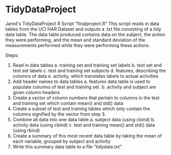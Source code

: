 # TidyDataProject
Jared's TidyDataProject
R Script "finalproject.R" 
This script reads in data tables from the UCI HAR Dataset and outputs a .txt file consisting of a tidy data table.
The data table produced contains data on the subject, the action they were performing, and the mean and standard 
deviation of the measurements performed while they were performing these actions.

Steps:
1.  Read in data tables
  a. training set and training set labels
  b. test set and test set labels
  c. test and training set subjects
  d. features, describing the columns of data
  e. activity, which translates labels to actual activities
2. Add header names to data tables
  a. features data table is used to populate columns of test and training set.
  b. activity and subject are given column headers
3. Create a vector of column numbers that pertain to columns in the test and training set which contain mean() and std() data
4. Create a subset of test and training tables which only contain the columns signified by the vector from step 3.
5. Combine all data into one data table
  a. subject data (using cbind)
  b. activity data (using cbind)
  c. test and training mean() and std() data (using rbind)
6. Create a summary of this most recent data table by taking the mean of each variable, grouped by subject and activity
7. Write this summary data table to a file "tidydata.txt"